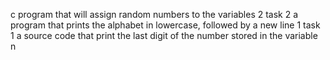  c program that will assign random numbers to the variables
2 task 2 a program that prints the alphabet in lowercase, followed by a new line
1  task 1 a source code that print the last digit of the number stored in the variable n

